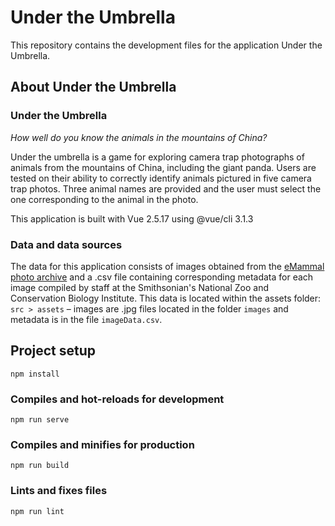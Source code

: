 # Under the Umbrella

This repository contains the development files for the application Under the Umbrella.

## About Under the Umbrella

### Under the Umbrella

*How well do you know the animals in the mountains of China?*

Under the umbrella is a game for exploring camera trap photographs of animals from the mountains of China, including the giant panda. Users are tested on their ability to correctly identify animals pictured in five camera trap photos. Three animal names are provided and the user must select the one corresponding to the animal in the photo.

This application is built with Vue 2.5.17 using @vue/cli 3.1.3

### Data and data sources

The data for this application consists of images obtained from the [eMammal photo archive](https://emammal.si.edu/favorite-photos) and a .csv file containing corresponding metadata for each image compiled by staff at the Smithsonian's National Zoo and Conservation Biology Institute. This data is located within the assets folder: `src > assets` – images are .jpg files located in the folder `images` and metadata is in the file `imageData.csv`.

## Project setup
```
npm install
```

### Compiles and hot-reloads for development
```
npm run serve
```

### Compiles and minifies for production
```
npm run build
```

### Lints and fixes files
```
npm run lint
```
